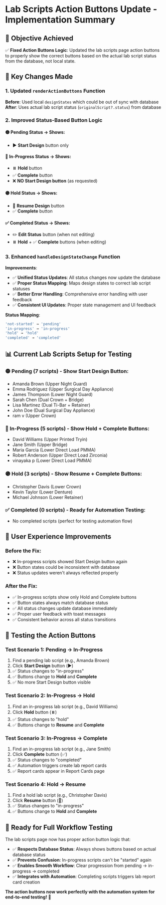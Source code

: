 # Lab Scripts Action Buttons Update - Implementation Summary

## 🎯 **Objective Achieved**
✅ **Fixed Action Buttons Logic**: Updated the lab scripts page action buttons to properly show the correct buttons based on the actual lab script status from the database, not local state.

## 🔧 **Key Changes Made**

### **1. Updated `renderActionButtons` Function**
**Before**: Used local `designStates` which could be out of sync with database
**After**: Uses actual lab script status (`originalScript?.status`) from database

### **2. Improved Status-Based Button Logic**

#### **🟡 Pending Status** → Shows:
- ▶️ **Start Design** button only

#### **🔵 In-Progress Status** → Shows:
- ⏸️ **Hold** button 
- ✅ **Complete** button
- ❌ **NO Start Design button** (as requested)

#### **🟣 Hold Status** → Shows:
- 🔄 **Resume Design** button
- ✅ **Complete** button

#### **✅ Completed Status** → Shows:
- ✏️ **Edit Status** button (when not editing)
- ⏸️ **Hold** + ✅ **Complete** buttons (when editing)

### **3. Enhanced `handleDesignStateChange` Function**
**Improvements**:
- ✅ **Unified Status Updates**: All status changes now update the database
- ✅ **Proper Status Mapping**: Maps design states to correct lab script statuses
- ✅ **Better Error Handling**: Comprehensive error handling with user feedback
- ✅ **Consistent UI Updates**: Proper state management and UI feedback

**Status Mapping**:
```javascript
'not-started' → 'pending'
'in-progress' → 'in-progress' 
'hold' → 'hold'
'completed' → 'completed'
```

## 📊 **Current Lab Scripts Setup for Testing**

### **🟡 Pending (7 scripts) - Show Start Design Button**:
- Amanda Brown (Upper Night Guard)
- Emma Rodriguez (Upper Surgical Day Appliance)
- James Thompson (Lower Night Guard)
- Sarah Chen (Dual Crown + Bridge)
- Lisa Martinez (Dual Ti-Bar + Retainer)
- John Doe (Dual Surgical Day Appliance)
- ram v (Upper Crown)

### **🔵 In-Progress (5 scripts) - Show Hold + Complete Buttons**:
- David Williams (Upper Printed Tryin)
- Jane Smith (Upper Bridge)
- Maria Garcia (Lower Direct Load PMMA)
- Robert Anderson (Upper Direct Load Zirconia)
- vinayaka p (Lower Direct Load PMMA)

### **🟣 Hold (3 scripts) - Show Resume + Complete Buttons**:
- Christopher Davis (Lower Crown)
- Kevin Taylor (Lower Denture)
- Michael Johnson (Lower Retainer)

### **✅ Completed (0 scripts) - Ready for Automation Testing**:
- No completed scripts (perfect for testing automation flow)

## 🎯 **User Experience Improvements**

### **Before the Fix**:
- ❌ In-progress scripts showed Start Design button again
- ❌ Button states could be inconsistent with database
- ❌ Status updates weren't always reflected properly

### **After the Fix**:
- ✅ In-progress scripts show only Hold and Complete buttons
- ✅ Button states always match database status
- ✅ All status changes update database immediately
- ✅ Proper user feedback with toast messages
- ✅ Consistent behavior across all status transitions

## 🚀 **Testing the Action Buttons**

### **Test Scenario 1: Pending → In-Progress**
1. Find a pending lab script (e.g., Amanda Brown)
2. Click **Start Design** button (▶️)
3. ✅ Status changes to "in-progress"
4. ✅ Buttons change to **Hold** and **Complete**
5. ✅ No more Start Design button visible

### **Test Scenario 2: In-Progress → Hold**
1. Find an in-progress lab script (e.g., David Williams)
2. Click **Hold** button (⏸️)
3. ✅ Status changes to "hold"
4. ✅ Buttons change to **Resume** and **Complete**

### **Test Scenario 3: In-Progress → Complete**
1. Find an in-progress lab script (e.g., Jane Smith)
2. Click **Complete** button (✅)
3. ✅ Status changes to "completed"
4. ✅ Automation triggers create lab report cards
5. ✅ Report cards appear in Report Cards page

### **Test Scenario 4: Hold → Resume**
1. Find a hold lab script (e.g., Christopher Davis)
2. Click **Resume** button (🔄)
3. ✅ Status changes to "in-progress"
4. ✅ Buttons change to **Hold** and **Complete**

## 🎉 **Ready for Full Workflow Testing**

The lab scripts page now has proper action button logic that:
- ✅ **Respects Database Status**: Always shows buttons based on actual database status
- ✅ **Prevents Confusion**: In-progress scripts can't be "started" again
- ✅ **Enables Smooth Workflow**: Clear progression from pending → in-progress → completed
- ✅ **Integrates with Automation**: Completing scripts triggers lab report card creation

**The action buttons now work perfectly with the automation system for end-to-end testing!** 🚀
